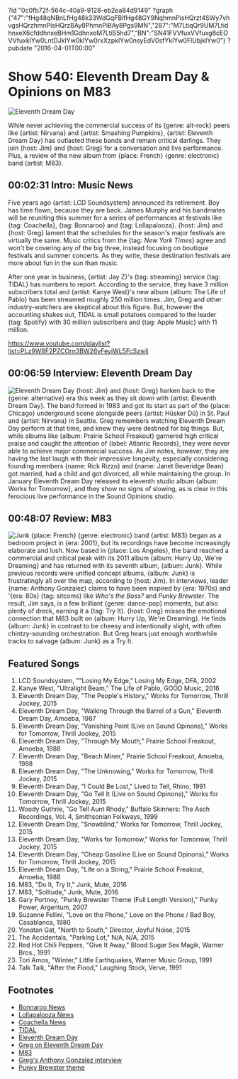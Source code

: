 ?id "0c0fb72f-564c-40a9-9128-eb2ea84d9149"
?graph {"47":"fHg48qNBnLfHg48k33WdGqFBifHg48GY9NqhmnPisHQrzt4SWy7vhvgsHQrzhmnPisHQrzBAy8PhmnPiBAy8Pgs9MN","287":"M7LtiqQr9UM7LtidhnxeX6cfddhnxeBHm1GdhnxeM7LtiS5hd7","BN":"SN41FVVfuxVVfuxg8cEOVVfuxklYw0LntDJklYw0klYw0rxXzpklYw0nsyEdV0sfYklYw0FlUbjklYw0"}
?pubdate "2016-04-01T00:00"
# Show 540: Eleventh Dream Day & Opinions on M83

![Eleventh Dream Day](https://static.soundopinions.org/images/2016/eleventhdreamday_web.jpg)

While never achieving the commercial success of its {genre: alt-rock} peers like {artist: Nirvana} and {artist: Smashing Pumpkins}, {artist: Eleventh Dream Day} has outlasted these bands and remain critical darlings. They join {host: Jim} and {host: Greg} for a conversation and live performance. Plus, a review of the new album from {place: French} {genre: electronic} band {artist: M83}.


## 00:02:31 Intro: Music News

Five years ago {artist: LCD Soundsystem} announced its retirement. Boy has time flown, because they are back. James Murphy and his bandmates will be reuniting this summer for a series of performances at festivals like {tag: Coachella}, {tag: Bonnaroo} and {tag: Lollapalooza}. {host: Jim} and {host: Greg} lament that the schedules for the season's major festivals are virtually the same. Music critics from the {tag: *New York Times*} agree and won't be covering any of the big three, instead focusing on boutique festivals and summer concerts. As they write, these destination festivals are more about fun in the sun than music.

After one year in business, {artist: Jay Z}'s {tag: streaming} service {tag: TIDAL} has numbers to report. According to the service, they have 3 million subscribers total and {artist: Kanye West}'s new album {album: The Life of Pablo} has been streamed roughly 250 million times. Jim, Greg and other industry-watchers are skeptical about this figure. But, however the accounting shakes out, TIDAL is small potatoes compared to the leader {tag: Spotify} with 30 million subscribers and {tag: Apple Music} with 11 million.

https://www.youtube.com/playlist?list=PLz9W8F2PZCOrn3BW26vFeyiWL5FcSzwli

## 00:06:59 Interview: Eleventh Dream Day
![Eleventh Dream Day](https://static.soundopinions.org/assets/540/BN0.jpg)
{host: Jim} and {host: Greg} harken back to the {genre: alternative} era this week as they sit down with {artist: Eleventh Dream Day}. The band formed in 1983 and got its start as part of the {place: Chicago} underground scene alongside peers {artist: Hüsker Dü} in St. Paul and {artist: Nirvana} in Seattle. Greg remembers watching Eleventh Dream Day perform at that time, and knew they were destined for big things. But, while albums like {album: Prairie School Freakout} garnered high critical praise and caught the attention of {label: Atlantic Records}, they were never able to achieve major commercial success. As Jim notes, however, they are having the last laugh with their impressive longevity, especially considering founding members {name: Rick Rizzo} and {name: Janet Beveridge Bean} got married, had a child and got divorced, all while maintaining the group. In January Eleventh Dream Day released its eleventh studio album {album: Works for Tomorrow}, and they show no signs of slowing, as is clear in this ferocious live performance in the Sound Opinions studio.  

## 00:48:07 Review: M83
![Junk](https://static.soundopinions.org/assets/540/2870.jpg)
{place: French} {genre: electronic} band {artist: M83} began as a bedroom project in {era: 2001}, but its recordings have become increasingly elaborate and lush. Now based in {place: Los Angeles}, the band reached a commercial and critical peak with its 2011 album {album: Hurry Up, We're Dreaming} and has returned with its seventh album, {album: Junk}. While previous records were unified concept albums, {album: Junk} is frustratingly all over the map, according to {host: Jim}. In interviews, leader {name: Anthony Gonzalez} claims to have been inspired by {era: 1970s} and '{era: 80s} {tag: sitcoms} like *Who's the Boss?* and *Punky Brewster*. The result, Jim says, is a few brilliant {genre: dance-pop} moments, but also plenty of dreck, earning it a {tag: Try It}. {host: Greg} misses the emotional connection that M83 built on {album: Hurry Up, We're Dreaming}. He finds {album: Junk} in contrast to be cheesy and intentionally slight, with often chintzy-sounding orchestration. But Greg hears just enough worthwhile tracks to salvage {album: Junk} as a Try It.


## Featured Songs

1. LCD Soundsystem, ""Losing My Edge," Losing My Edge, DFA, 2002 
1. Kanye West, "Ultralight Beam," The Life of Pablo, GOOD Music, 2016
1. Eleventh Dream Day, "The People's History," Works for Tomorrow, Thrill Jockey, 2015 
1. Eleventh Dream Day, "Walking Through the Barrel of a Gun," Eleventh Dream Day, Amoeba, 1987
1. Eleventh Dream Day, "Vanishing Point (Live on Sound Opinons)," Works for Tomorrow, Thrill Jockey, 2015
1. Eleventh Dream Day, "Through My Mouth," Prairie School Freakout, Amoeba, 1988
1. Eleventh Dream Day, "Beach Miner," Prairie School Freakout, Amoeba, 1988
1. Eleventh Dream Day, "The Unknowing," Works for Tomorrow, Thrill Jockey, 2015
1. Eleventh Dream Day, "I Could Be Lost," Lived to Tell, Rhino, 1991
1. Eleventh Dream Day, "Go Tell It (Live on Sound Opinons)," Works for Tomorrow, Thrill Jockey, 2015
1. Woody Guthrie, "Go Tell Aunt Rhody," Buffalo Skinners: The Asch Recordings, Vol. 4, Smithsonian Folkways, 1999 
1. Eleventh Dream Day, "Snowblind," Works for Tomorrow, Thrill Jockey, 2015
1. Eleventh Dream Day, "Works for Tomorrow," Works for Tomorrow, Thrill Jockey, 2015
1. Eleventh Dream Day, "Cheap Gasoline (Live on Sound Opinons)," Works for Tomorrow, Thrill Jockey, 2015
1. Eleventh Dream Day, "Life on a String," Prairie School Freakout, Amoeba, 1988
1. M83, "Do It, Try It," Junk, Mute, 2016
1. M83, "Solitude," Junk, Mute, 2016
1. Gary Portnoy, "Punky Brewster Theme (Full Length Version)," Punky Power, Argentum, 2007 
1. Suzanne Fellini, "Love on the Phone," Love on the Phone / Bad Boy, Casablanca, 1980 
1. Yonatan Gat, "North to South," Director, Joyful Noise, 2015 
1. The Accidentals, "Parking Lot," N/A, N/A, 2015
1. Red Hot Chili Peppers, "Give It Away," Blood Sugar Sex Magik, Warner Bros., 1991 
1. Tori Amos, "Winter," Little Earthquakes, Warner Music Group, 1991 
1. Talk Talk, "After the Flood," Laughing Stock, Verve, 1991 

## Footnotes
- [Bonnaroo News](http://www.billboard.com/articles/columns/music-festivals/6844220/bonnaroo-fest-2016-lineup-pearl-jam-dead-company-lcd-soundsystem)
- [Lollapalooza News](http://www.chicagotribune.com/entertainment/music/ct-lollapalooza-2016-lineup-20160323-story.html)
- [Coachella News](http://www.billboard.com/articles/columns/music-festivals/6828979/coachella-lineup-guns-n-roses-lcd-soundsystem-calvin-harris)
- [TIDAL](http://www.billboard.com/articles/columns/hip-hop/7317826/tidal-three-million-global-subscribers-kanye-west-pablo-streams)
- [Eleventh Dream Day](http://eleventhdreamday.com/)
- [Greg on Eleventh Dream Day](http://www.chicagotribune.com/entertainment/music/kot/ct-eleventh-dream-day-janet-bean-rick-rizzo-20150723-column.html)
- [M83](http://ilovem83.com/)
- [Greg's Anthony Gonzalez interview](http://articles.chicagotribune.com/2012-05-02/entertainment/chi-m83-interview-anthony-gonzalez-interviewed-20120501_1_proper-recording-studio-double-album-landmark-albums)
- [Punky Brewster theme](https://www.youtube.com/watch?v=xCJrrftP7Ds)
